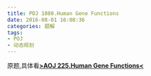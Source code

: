 ```yaml
---
title: POJ 1080.Human Gene Functions
date: 2016-08-01 16:08:36
categories: 题解
tags:
- POJ
- 动态规划
---
```


原题,具体看[**>AOJ 225.Human Gene Functions<**](/post/AOJ/225.html)
<!--more-->